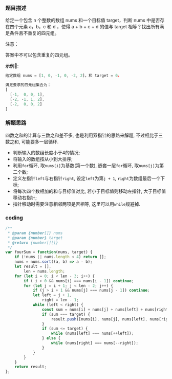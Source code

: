 ### 题目描述

给定一个包含 n 个整数的数组 nums 和一个目标值 target，判断 nums 中是否存在四个元素 a，b，c 和 d ，使得 a + b + c + d 的值与 target 相等？找出所有满足条件且不重复的四元组。

注意：

答案中不可以包含重复的四元组。

**示例🌰**:

```javascript
给定数组 nums = [1, 0, -1, 0, -2, 2]，和 target = 0。

满足要求的四元组集合为：
[
  [-1,  0, 0, 1],
  [-2, -1, 1, 2],
  [-2,  0, 0, 2]
]
```



### 解题思路

四数之和的计算与三数之和差不多, 也是利用双指针的思路来解题, 不过相比于三数之和, 可能要多一层循环.

- 判断输入的数组长度小于4的情况;
- 将输入的数组按从小到大排序;
- 利用`for`循环, 取`nums[i]`为基数(第一个数), 嵌套一层`for`循环, 取`nums[j]`为第二个数;
- 定义左指针`left`与右指针`right`, 设定`left`为第`j + 1`, `right`为数组最后一个下标;
- 将每次四个数相加的和与目标值对比, 若小于目标值则移动左指针, 大于目标值移动右指针;
- 指针移动时需要注意相邻两项是否相等, 这里可以用`while`规避掉.



### coding

```javascript
/**
 * @param {number[]} nums
 * @param {number} target
 * @return {number[][]}
 */
var fourSum = function(nums, target) {
    if (!nums || nums.length < 4) return [];
    nums = nums.sort((a, b) => a - b);
    let result = [],
        len = nums.length;
    for (let i = 0; i < len - 3; i++) {
        if ( i > 0 && nums[i] === nums[i - 1]) continue;
        for (let j = i + 1; j < len - 2; j++) {
            if (j > i + 1 && nums[j] === nums[j - 1]) continue;
            let left = j + 1,
                right = len - 1;
            while (left < right) {
                const sum = nums[i] + nums[j] + nums[left] + nums[right];
                if (sum === target) {
                    result.push([nums[i], nums[j], nums[left], nums[right]]);
                }
                if (sum <= target) {
                    while (nums[left] === nums[++left]);
                } else {
                    while (nums[right] === nums[--right]);
                }
            }
        }
    }
    return result;
};
```

